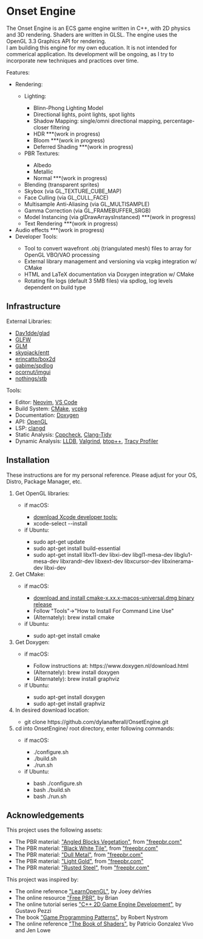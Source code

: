 # Onset Engine

<p>The Onset Engine is an ECS game engine written in C++, with 2D physics and 3D rendering. Shaders are written in GLSL. 
The engine uses the OpenGL 3.3 Graphics API for rendering. <br>
I am building this engine for my own education. It is not intended for 
commerical application. Its development will be ongoing, as I try to incorporate 
new techniques and practices over time. 
</p>

<p>Features:
<ul>
    <li>Rendering: </li>
        <ul>
            <li>Lighting: </li>
            <ul>
                <li>Blinn-Phong Lighting Model </li>
                <li>Directional lights, point lights, spot lights </li>
                <li>Shadow Mapping: single/omni directional mapping, percentage-closer filtering </li>
                <li>HDR ***(work in progress) </li>
                <li>Bloom ***(work in progress) </li>
                <li>Deferred Shading ***(work in progress) </li>
            </ul>
            <li>PBR Textures: </li>
                <ul>
                    <li>Albedo </li>
                    <li>Metallic </li>
                    <li>Normal ***(work in progress)</li>
                </ul>
            <li>Blending (transparent sprites) </li>
            <li>Skybox (via GL_TEXTURE_CUBE_MAP) </li>
            <li>Face Culling (via GL_CULL_FACE) </li>
            <li>Multisample Anti-Aliasing (via GL_MULTISAMPLE) </li>
            <li>Gamma Correction (via GL_FRAMEBUFFER_SRGB) </li>
            <li>Model Instancing (via glDrawArraysInstanced) ***(work in progress) </li>
            <li>Text Rendering ***(work in progress) </li>
        </ul>
    <li>Audio effects ***(work in progress) </li>
    <li>Developer Tools: </li>
    <ul>    
        <li>Tool to convert wavefront .obj (triangulated mesh) files to array for OpenGL VBO/VAO processing </li>
        <li>External library management and versioning via vcpkg integration w/ CMake </li>
        <li>HTML and LaTeX documentation via Doxygen integration w/ CMake </li>
        <li>Rotating file logs (default 3 5MB files) via spdlog, log levels dependent on build type </li>
    </ul>
</ul>
</p>

## Infrastructure

<p>External Libraries:
<ul>
    <li><a href="https://github.com/Dav1dde/glad">Dav1dde/glad</a> </li>
    <li><a href="https://www.glfw.org/">GLFW</a> </li>
    <li><a href="https://www.opengl.org/sdk/libs/GLM/">GLM</a> </li>
    <li><a href="https://github.com/skypjack/entt">skypjack/entt</a> </li>
    <li><a href="https://box2d.org/">erincatto/box2d</a> </li>
    <li><a href="https://github.com/gabime/spdlog">gabime/spdlog</a> </li>
    <li><a href="https://github.com/ocornut/imgui">ocornut/imgui</a> </li>
    <li><a href="https://github.com/nothings/stb">nothings/stb</a> </li>
</ul>
</p>

<p>Tools:
<ul>
    <li>Editor: <a href="https://github.com/neovim/neovim">Neovim</a>, <a href="https://code.visualstudio.com/">VS Code</a> </li>
    <li>Build System: <a href="https://cmake.org/">CMake</a>, <a href="https://vcpkg.io/en/index.html">vcpkg</a> </li>
    <li>Documentation: <a href="https://www.doxygen.nl/">Doxygen</a> </li>
    <li>API: <a href="https://www.opengl.org/">OpenGL</a> </li>
    <li>LSP: <a href="https://clangd.llvm.org/">clangd</a> </li>
    <li>Static Analysis: <a href="http://cppcheck.net/">Cppcheck</a>, <a href="https://clang.llvm.org/extra/clang-tidy/">Clang-Tidy</a> </li>
    <li>Dynamic Analysis: <a href="https://lldb.llvm.org/">LLDB</a>, <a href="https://valgrind.org/">Valgrind</a>, <a href="https://github.com/aristocratos/btop">btop++</a>, <a href="https://github.com/wolfpld/tracy">Tracy Profiler</a> </li>
</ul>
</p>

## Installation

<p>These instructions are for my personal reference. Please adjust for your OS, Distro, Package Manager, etc.

<ol>
    <li>Get OpenGL libraries: </li>
        <ul>
            <li>if macOS: </li>
                <ul>
                    <li><a href="https://developer.apple.com/xcode/">download Xcode developer tools:</a> </li>
                    <li>xcode-select --install </li>
                </ul>
            <li>if Ubuntu: </li>
                <ul>
                    <li>sudo apt-get update </li>
                    <li>sudo apt-get install build-essential </li>
                    <li>sudo apt-get install libx11-dev libxi-dev libgl1-mesa-dev libglu1-mesa-dev libxrandr-dev libxext-dev libxcursor-dev libxinerama-dev libxi-dev </li>
                </ul>
        </ul> 
    <li>Get CMake: </li>
        <ul>
            <li>if macOS: </li>
                <ul>
                    <li><a href="https://cmake.org/download/">download and install cmake-x.xx.x-macos-universal.dmg binary release</a> </li>
                    <li>Follow "Tools"->"How to Install For Command Line Use" </li>
                    <li>(Alternately): brew install cmake </li>
                </ul>
            <li>if Ubuntu: </li>
                <ul>
                    <li>sudo apt-get install cmake </li>
                </ul>
        </ul>
    <li>Get Doxygen: </li>
        <ul>
            <li>if macOS: </li>
                <ul>
                    <li>Follow instructions at: https://www.doxygen.nl/download.html </li>
                    <li>(Alternately): brew install doxygen </li>
                    <li>(Alternately): brew install graphviz </li>
                </ul>
            <li>if Ubuntu: </li>
                <ul>
                    <li>sudo apt-get install doxygen </li>
                    <li>sudo apt-get install graphviz </li>
                </ul>
        </ul>
    <li>In desired download location: </li>
        <ul>
            <li>git clone https://github.com/dylanafterall/OnsetEngine.git </li>
        </ul>
    <li>cd into OnsetEngine/ root directory, enter following commands: </li>
        <ul>
            <li>if macOS: </li>
                <ul>
                    <li>./configure.sh </li>
                    <li>./build.sh </li>
                    <li>./run.sh </li>
                </ul>
            <li>if Ubuntu: </li>
                <ul>
                    <li>bash ./configure.sh </li>
                    <li>bash ./build.sh </li>
                    <li>bash ./run.sh </li>
                </ul>
        </ul>
</ol>
</p>

## Acknowledgements

<p>This project uses the following assets:<br>
<ul> 
    <li>The PBR material: <a href="https://freepbr.com/materials/angled-blocks-vegetation/">"Angled Blocks Vegetation"</a>, from <a href="https://freepbr.com/">"freepbr.com"</a> </li>
    <li>The PBR material: <a href="https://freepbr.com/materials/black-white-tile-pbr/">"Black White Tile"</a>, from <a href="https://freepbr.com/">"freepbr.com"</a> </li>
    <li>The PBR material: <a href="https://freepbr.com/materials/dull-metal/">"Dull Metal"</a>, from <a href="https://freepbr.com/">"freepbr.com"</a> </li>
    <li>The PBR material: <a href="https://freepbr.com/materials/light-gold-pbr-metal-material/">"Light Gold"</a>, from <a href="https://freepbr.com/">"freepbr.com"</a> </li>
    <li>The PBR material: <a href="https://freepbr.com/materials/rusted-steel/">"Rusted Steel"</a>, from <a href="https://freepbr.com/">"freepbr.com"</a> </li>
</ul>
</p>

<p>This project was inspired by:<br>
<ul> 
    <li>The online reference <a href="https://learnopengl.com/">"LearnOpenGL"</a>, by Joey deVries </li>
    <li>The online resource <a href="https://freepbr.com/">"Free PBR"</a>, by Brian </li>
    <li>The online tutorial series <a href="https://pikuma.com/courses">"C++ 2D Game Engine Development"</a>, by Gustavo
    Pezzi </li>
    <li>The book <a href="https://gameprogrammingpatterns.com/">"Game Programming Patterns"</a>, by Robert Nystrom </li>
    <li>The online reference <a href="https://thebookofshaders.com/">"The Book of Shaders"</a>, by Patricio Gonzalez Vivo and Jen Lowe </li>
</ul>
</p>
